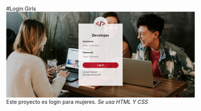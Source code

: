 #Login Girls
<img src="img/login-girls.png" alt="Logo Girls"/>
Este proyecto es login para mujeres.
*Se usa HTML Y CSS*
